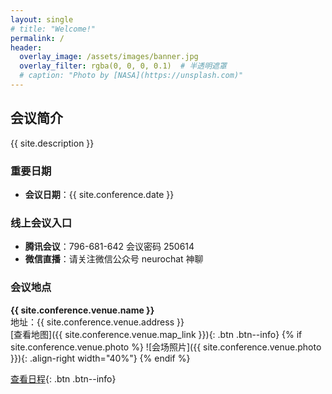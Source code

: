 ```yaml
---
layout: single
# title: "Welcome!"
permalink: /
header:
  overlay_image: /assets/images/banner.jpg
  overlay_filter: rgba(0, 0, 0, 0.1)  # 半透明遮罩
  # caption: "Photo by [NASA](https://unsplash.com)"
---
```


## 会议简介
<div class="full">
{{ site.description }}
</div>

### 重要日期
- **会议日期**：{{ site.conference.date }}

### 线上会议入口
- **腾讯会议**：796-681-642 会议密码 250614
- **微信直播**：请关注微信公众号 neurochat 神聊

### 会议地点
**{{ site.conference.venue.name }}**  
地址：{{ site.conference.venue.address }}  
[查看地图]({{ site.conference.venue.map_link }}){: .btn .btn--info}
{% if site.conference.venue.photo %}
![会场照片]({{ site.conference.venue.photo }}){: .align-right width="40%"}
{% endif %}

[查看日程](/2025/program/){: .btn .btn--info}
